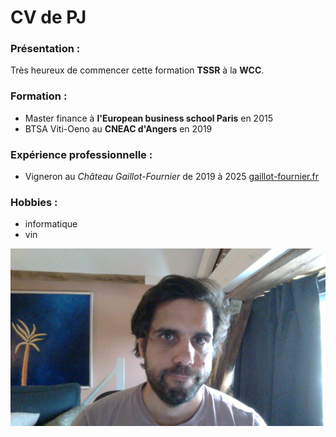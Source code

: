 # CV de PJ 

### Présentation :
Très heureux de commencer cette formation **TSSR** à la **WCC**.
### Formation : 
- Master finance à **l'European business school Paris** en 2015
- BTSA Viti-Oeno au **CNEAC d'Angers** en 2019
### Expérience professionnelle :
- Vigneron au *Château Gaillot-Fournier* de 2019 à 2025
  [gaillot-fournier.fr](https://www.gaillot-fournier.fr)
### Hobbies :
- informatique
- vin

![Photo 2025-10-21 12-06-26.png](https://github.com/Titus-89/projet-wcc/blob/main/Photo%202025-10-21%2012-06-26.png)

